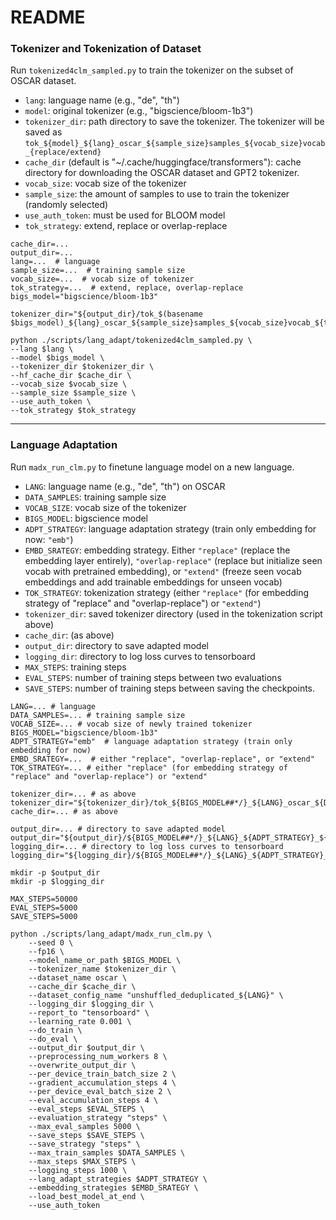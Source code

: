 # README

### Tokenizer and Tokenization of Dataset
Run `tokenized4clm_sampled.py` to train the tokenizer on the subset of OSCAR dataset.
- `lang`: language name (e.g., "de", "th")
- `model`: original tokenizer (e.g., "bigscience/bloom-1b3")
- `tokenizer_dir`: path directory to save the tokenizer. The tokenizer will be saved as `tok_${model}_${lang}_oscar_${sample_size}samples_${vocab_size}vocab_{replace/extend}`
- `cache_dir` (default is "~/.cache/huggingface/transformers"): cache directory for downloading the OSCAR dataset and GPT2 tokenizer.
- `vocab_size`: vocab size of the tokenizer
- `sample_size`: the amount of samples to use to train the tokenizer (randomly selected)
- `use_auth_token`: must be used for BLOOM model
- `tok_strategy`: extend, replace or overlap-replace

```
cache_dir=...
output_dir=...
lang=...  # language
sample_size=...  # training sample size
vocab_size=...  # vocab size of tokenizer
tok_strategy=...  # extend, replace, overlap-replace
bigs_model="bigscience/bloom-1b3"

tokenizer_dir="${output_dir}/tok_$(basename $bigs_model)_${lang}_oscar_${sample_size}samples_${vocab_size}vocab_${tok_strategy}"

python ./scripts/lang_adapt/tokenized4clm_sampled.py \
--lang $lang \
--model $bigs_model \
--tokenizer_dir $tokenizer_dir \
--hf_cache_dir $cache_dir \
--vocab_size $vocab_size \
--sample_size $sample_size \
--use_auth_token \
--tok_strategy $tok_strategy
```
---

### Language Adaptation
Run `madx_run_clm.py` to finetune language model on a new language. 
- `LANG`: language name (e.g., "de", "th") on OSCAR
- `DATA_SAMPLES`: training sample size
- `VOCAB_SIZE`: vocab size of the tokenizer
- `BIGS_MODEL`: bigscience model
- `ADPT_STRATEGY`: language adaptation strategy (train only embedding for now: `"emb"`)
- `EMBD_SRATEGY`: embedding strategy. Either `"replace"` (replace the embedding layer entirely), `"overlap-replace"` (replace but initialize seen vocab with pretrained embedding), or `"extend"` (freeze seen vocab embeddings and add trainable embeddings for unseen vocab)
- `TOK_STRATEGY`: tokenization strategy (either `"replace"` (for embedding strategy of "replace" and "overlap-replace") or `"extend"`)
- `tokenizer_dir`: saved tokenizer directory (used in the tokenization script above)
- `cache_dir`: (as above)
- `output_dir`: directory to save adapted model
- `logging_dir`: directory to log loss curves to tensorboard
- `MAX_STEPS`: training steps
- `EVAL_STEPS`: number of training steps between two evaluations
- `SAVE_STEPS`: number of training steps between saving the checkpoints.
```
LANG=... # language
DATA_SAMPLES=... # training sample size
VOCAB_SIZE=... # vocab size of newly trained tokenizer
BIGS_MODEL="bigscience/bloom-1b3"
ADPT_STRATEGY="emb"  # language adaptation strategy (train only embedding for now)
EMBD_SRATEGY=...  # either "replace", "overlap-replace", or "extend"
TOK_STRATEGY=... # either "replace" (for embedding strategy of "replace" and "overlap-replace") or "extend"

tokenizer_dir=... # as above
tokenizer_dir="${tokenizer_dir}/tok_${BIGS_MODEL##*/}_${LANG}_oscar_${DATA_SAMPLES}samples_${VOCAB_SIZE}vocab_${TOK_STRATEGY}"
cache_dir=... # as above

output_dir=... # directory to save adapted model
output_dir="${output_dir}/${BIGS_MODEL##*/}_${LANG}_${ADPT_STRATEGY}_${DATA_SAMPLES}samples_${VOCAB_SIZE}vocab_${EMBD_SRATEGY}"
logging_dir=... # directory to log loss curves to tensorboard
logging_dir="${logging_dir}/${BIGS_MODEL##*/}_${LANG}_${ADPT_STRATEGY}_${DATA_SAMPLES}samples_${VOCAB_SIZE}vocab_${EMBD_SRATEGY}"

mkdir -p $output_dir
mkdir -p $logging_dir

MAX_STEPS=50000
EVAL_STEPS=5000
SAVE_STEPS=5000

python ./scripts/lang_adapt/madx_run_clm.py \
    --seed 0 \
    --fp16 \
    --model_name_or_path $BIGS_MODEL \
    --tokenizer_name $tokenizer_dir \
    --dataset_name oscar \
    --cache_dir $cache_dir \
    --dataset_config_name "unshuffled_deduplicated_${LANG}" \
    --logging_dir $logging_dir \
    --report_to "tensorboard" \
    --learning_rate 0.001 \
    --do_train \
    --do_eval \
    --output_dir $output_dir \
    --preprocessing_num_workers 8 \
    --overwrite_output_dir \
    --per_device_train_batch_size 2 \
    --gradient_accumulation_steps 4 \
    --per_device_eval_batch_size 2 \
    --eval_accumulation_steps 4 \
    --eval_steps $EVAL_STEPS \
    --evaluation_strategy "steps" \
    --max_eval_samples 5000 \
    --save_steps $SAVE_STEPS \
    --save_strategy "steps" \
    --max_train_samples $DATA_SAMPLES \
    --max_steps $MAX_STEPS \
    --logging_steps 1000 \
    --lang_adapt_strategies $ADPT_STRATEGY \
    --embedding_strategies $EMBD_SRATEGY \
    --load_best_model_at_end \
    --use_auth_token
```

